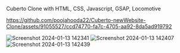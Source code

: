 Cuberto Clone with HTML, CSS, Javascript, GSAP, Locomotive 





https://github.com/poojahooda22/Cuberto-newWebsite-Clone/assets/91055527/ccd74770-fa7c-4705-aa92-8da5ad919792

![Screenshot 2024-01-13 142341](https://github.com/poojahooda22/Cuberto-newWebsite-Clone/assets/91055527/a61c474e-f555-424c-b233-b81cb5244466)
![Screenshot 2024-01-13 142407](https://github.com/poojahooda22/Cuberto-newWebsite-Clone/assets/91055527/c96138b2-8dc2-46ac-b51a-ed0fe94d1f77)
![Screenshot 2024-01-13 142439](https://github.com/poojahooda22/Cuberto-newWebsite-Clone/assets/91055527/2be6f129-0d03-4b0a-b247-fea30a8e176e)
